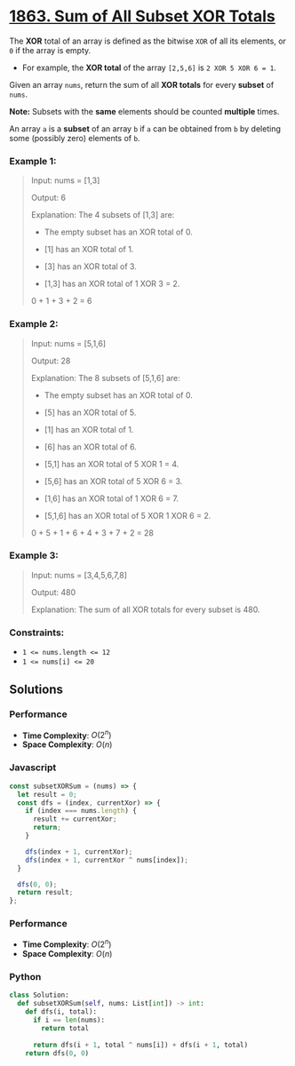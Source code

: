 # [1863. Sum of All Subset XOR Totals](https://leetcode.com/problems/sum-of-all-subset-xor-totals/description/)

The **XOR** total of an array is defined as the bitwise `XOR` of all its elements, or `0` if the array is empty.

- For example, the **XOR total** of the array `[2,5,6]` is `2 XOR 5 XOR 6 = 1`.

Given an array `nums`, return the sum of all **XOR totals** for every **subset** of `nums`. 

**Note:** Subsets with the **same** elements should be counted **multiple** times.

An array `a` is a **subset** of an array `b` if `a` can be obtained from `b` by deleting some (possibly zero) elements of `b`.


### Example 1:
> Input: nums = [1,3]
>
> Output: 6
>
> Explanation: The 4 subsets of [1,3] are:
>
> - The empty subset has an XOR total of 0.
>
> - [1] has an XOR total of 1.
>
> - [3] has an XOR total of 3.
>
> - [1,3] has an XOR total of 1 XOR 3 = 2.
>
> 0 + 1 + 3 + 2 = 6


### Example 2:
> Input: nums = [5,1,6]
>
> Output: 28
>
> Explanation: The 8 subsets of [5,1,6] are:
>
> - The empty subset has an XOR total of 0.
>
> - [5] has an XOR total of 5.
>
> - [1] has an XOR total of 1.
>
> - [6] has an XOR total of 6.
>
> - [5,1] has an XOR total of 5 XOR 1 = 4.
>
> - [5,6] has an XOR total of 5 XOR 6 = 3.
>
> - [1,6] has an XOR total of 1 XOR 6 = 7.
>
> - [5,1,6] has an XOR total of 5 XOR 1 XOR 6 = 2.
>
> 0 + 5 + 1 + 6 + 4 + 3 + 7 + 2 = 28


### Example 3:
> Input: nums = [3,4,5,6,7,8]
>
> Output: 480
>
> Explanation: The sum of all XOR totals for every subset is 480.


### Constraints:
- `1 <= nums.length <= 12`
- `1 <= nums[i] <= 20`


## Solutions

### Performance

- **Time Complexity**: $O(2^{n})$
- **Space Complexity**: $O(n)$

### Javascript
```javascript
const subsetXORSum = (nums) => {
  let result = 0;
  const dfs = (index, currentXor) => {
    if (index === nums.length) {
      result += currentXor;
      return;
    }

    dfs(index + 1, currentXor);
    dfs(index + 1, currentXor ^ nums[index]);
  }

  dfs(0, 0);
  return result;
};
```

### Performance

- **Time Complexity**: $O(2^{n})$
- **Space Complexity**: $O(n)$

### Python
```python
class Solution:
  def subsetXORSum(self, nums: List[int]) -> int:
    def dfs(i, total):
      if i == len(nums):
        return total
      
      return dfs(i + 1, total ^ nums[i]) + dfs(i + 1, total)
    return dfs(0, 0)
```